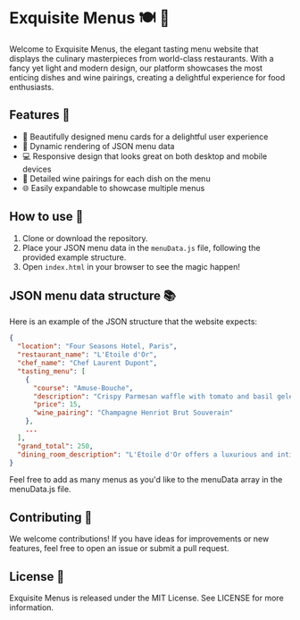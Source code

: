 # Exquisite Menus 🍽️ 🥂

Welcome to Exquisite Menus, the elegant tasting menu website that displays the culinary masterpieces from world-class restaurants. With a fancy yet light and modern design, our platform showcases the most enticing dishes and wine pairings, creating a delightful experience for food enthusiasts.

## Features 🌟

- 🍛 Beautifully designed menu cards for a delightful user experience
- 📜 Dynamic rendering of JSON menu data
- 💻 Responsive design that looks great on both desktop and mobile devices
- 🍷 Detailed wine pairings for each dish on the menu
- 🌐 Easily expandable to showcase multiple menus

## How to use 🚀

1. Clone or download the repository.
2. Place your JSON menu data in the `menuData.js` file, following the provided example structure.
3. Open `index.html` in your browser to see the magic happen!

## JSON menu data structure 📚

Here is an example of the JSON structure that the website expects:

```json
{
  "location": "Four Seasons Hotel, Paris",
  "restaurant_name": "L'Etoile d'Or",
  "chef_name": "Chef Laurent Dupont",
  "tasting_menu": [
    {
      "course": "Amuse-Bouche",
      "description": "Crispy Parmesan waffle with tomato and basil gelée",
      "price": 15,
      "wine_pairing": "Champagne Henriot Brut Souverain"
    },
    ...
  ],
  "grand_total": 250,
  "dining_room_description": "L'Etoile d'Or offers a luxurious and intimate dining experience, adorned with opulent gold accents, crystal chandeliers, and elegant silk drapery. The soft lighting and plush velvet seating create an atmosphere of romance and sophistication, while the floor-to-ceiling windows offer breathtaking views of the Eiffel Tower."
}
```

Feel free to add as many menus as you'd like to the menuData array in the menuData.js file.

## Contributing 🤝
We welcome contributions! If you have ideas for improvements or new features, feel free to open an issue or submit a pull request.

## License 📄
Exquisite Menus is released under the MIT License. See LICENSE for more information.
